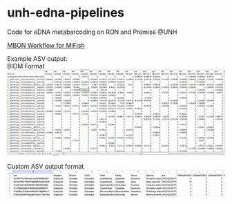 # unh-edna-pipelines
Code for eDNA metabarcoding on RON and Premise @UNH

[MBON Workflow for MiFish](sh/MBON_Workflow.sh)

Example ASV output:  
BIOM Format
![BIOM Format](images/qiime-biom.png)


Custom ASV output format
![custom format](images/custom.png)